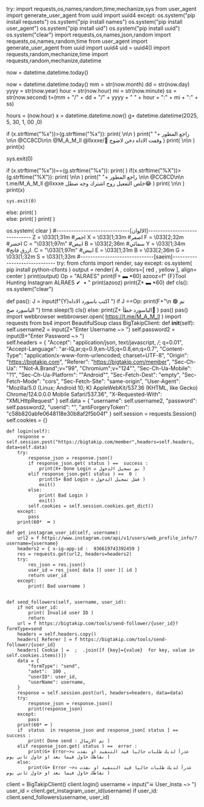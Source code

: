 
try:
	import requests,os,names,random,time,mechanize,sys
	from user_agent import generate_user_agent
	from uuid import uuid4
except:
	os.system("pip install requsets")
	os.system("pip install names")
	os.system("pip install user_agent")
	os.system("pip install uid")
	os.system("pip install uuid")
	os.system("clear")
import requests,os,names,json,random
import requests,os,names,random,time
from user_agent import generate_user_agent
from uuid import uuid4
uid = uuid4()
import requests,random,mechanize,time
import requests,random,mechanize,datetime

now = datetime.datetime.today()

now = datetime.datetime.today()
mm = str(now.month)
dd = str(now.day)
yyyy = str(now.year)
hour = str(now.hour)
mi = str(now.minute)
ss = str(now.second)
t=(mm + "/" + dd + "/" + yyyy + " " + hour + ":" + mi + ":" + ss)


hours = (now.hour)
x = datetime.datetime.now()
g= datetime.datetime(2025, 5, 30, 1, 00 ,0)

if (x.strftime("%x"))>(g.strftime("%x")):
 print( \n\n )
 print("     "+ راجع المطور \n\n       @CC8CD\n\n    @M_A_M_ll @llxxxe/🚬 وقفت الاداه دخن لاضوج )
 print( \n\n )
 print(x)
 
 sys.exit(0)
 

if (x.strftime("%x"))==(g.strftime("%x")):
   print(  )
   if(x.strftime("%X"))>(g.strftime("%X")):
    print( \n\n )
    print("     "+ راجع المطور \n\n       @CC8CD\n\n    t.me/M_A_M_ll @llxxxe  خلص التفعيل روح اشترك وجه صطل😂 )
    print( \n\n )
    print(x)
    
    sys.exit(0)
   else:
    print(  )  
else:
    print(  )
print(  )


os.system( clear )
#------------------------------[الالوان]------------------------------
Z =  \033[1;31m  #احمر
X =  \033[1;33m  #اصفر
F =  \033[2;32m  #اخضر
C = "\033[1;97m" #ابيض
B =  \033[2;36m #سمائي
Y =  \033[1;34m  #ازرق فاتح.
C = "\033[1;97m" #ابيض
E =  \033[1;31m 
B =  \033[2;36m 
G =  \033[1;32m 
S =  \033[1;33m 
#------------------------------[saeim]------------------------------
try:
 from cfonts import render, say
except:
 os.system( pip install python-cfonts )
output = render( A , colors=[ red ,  yellow ], align= center )
print(output)
Op = "ALRAES"
print(F+ ▬ *60)
azooz=f" {F}Tool Hunting Instagram ALRAES ✔ ️ • "
print(azooz)
print(Z+ ▬ *60)
def cls():
	os.system("clear")

def pas():
	 J = input(f"{Y}اكتب باسورد الاداه   ")
	 if J ==Op:
	 	print(F+"\n 🟢 تم الباسورد صح ")
	 	time.sleep(1)
	 	cls()
	 else:
	 	print(Z+   الباسورد خطأ🔴  )
	 	pas()
pas()
import webbrowser
webbrowser.open( https://t.me/M_A_M_ll )
import requests
from bs4 import BeautifulSoup
class BigTakipClient:
    def __init__(self):
        self.username2 = input(Z+"Enter Username ~> ")
        self.password2 = input(B+"Enter Password ~> ")        
        self.headers = {
            "Accept": "application/json, text/javascript, */*; q=0.01",
            "Accept-Language": "ar-IQ,ar;q=0.9,en-US;q=0.8,en;q=0.7",
            "Content-Type": "application/x-www-form-urlencoded; charset=UTF-8",
            "Origin": "https://bigtakip.com",
            "Referer": "https://bigtakip.com/member",
            "Sec-Ch-Ua": "\"Not-A.Brand\";v=\"99\", \"Chromium\";v=\"124\"",
            "Sec-Ch-Ua-Mobile": "?1",
            "Sec-Ch-Ua-Platform": "\"Android\"",
            "Sec-Fetch-Dest": "empty",
            "Sec-Fetch-Mode": "cors",
            "Sec-Fetch-Site": "same-origin",
            "User-Agent": "Mozilla/5.0 (Linux; Android 10; K) AppleWebKit/537.36 (KHTML, like Gecko) Chrome/124.0.0.0 Mobile Safari/537.36",
            "X-Requested-With": "XMLHttpRequest"
        }
        self.data = {
            "username": self.username2,
            "password": self.password2,
            "userid": "",
            "antiForgeryToken": "c58b820abfe0648118e30b8af2f5b04f"
        }
        self.session = requests.Session()
        self.cookies = {}

    def login(self):
        response = self.session.post("https://bigtakip.com/member",headers=self.headers, data=self.data)
        try:
            response_json = response.json()
            if response_json.get( status ) ==  success :
                print(X+ Done Login ☠ ️تم تسجيل الدخول )
            elif response_json.get( status ) ==  0 :
                print(S+ Bad Login ☠ ️فشل تسجيل الدخول )
                exit()
            else:
                print( Bad Login )
                exit()
            self.cookies = self.session.cookies.get_dict()
        except:
        	pass
        print(60*  ━ )

    def get_instagram_user_id(self, username):
        url2 = f https://www.instagram.com/api/v1/users/web_profile_info/?username={username} 
        headers2 = { x-ig-app-id :  936619743392459 }
        res = requests.get(url2, headers=headers2)
        try:
            res_json = res.json()
            user_id = res_json[ data ][ user ][ id ]
            return user_id
        except:          
            print( Bad username )


    def send_followers(self, username, user_id):
        if not user_id:
            print( Invalid user ID )
            return        
        url = f https://bigtakip.com/tools/send-follower/{user_id}?formType=send 
        headers = self.headers.copy()
        headers[ Referer ] = f https://bigtakip.com/tools/send-follower/{user_id} 
        headers[ Cookie ] =  ;  .join([f {key}={value}  for key, value in self.cookies.items()])
        data = {
            "formType": "send",
            "adet":  100 ,  
            "userID": user_id,
            "userName": username,
        }
        response = self.session.post(url, headers=headers, data=data)
        try:
            response_json = response.json()
            print(response_json)
        except:
        	pass
        print(60* ━ )
        if  status  in response_json and response_json[ status ] ==  success :
            print( Done send : تم الارسال )
        elif response_json.get( status ) ==  error :
            print(G+ Error~>☠ ️عذرأ لديك طلبات حاليا قيد التنفيد او نفذت نقاطك حاول فيما بعد او حاول ثاني يوم )
        else:
            print(G+ Error ~>☠ ️عذرأ لديك طلبات حاليا قيد التنفيد او نفذت نقاطك حاول فيما بعد او حاول ثاني يوم )

client = BigTakipClient()
client.login()
username = input("☠ ️User_insta ~> ")
user_id = client.get_instagram_user_id(username)
if user_id:
	client.send_followers(username, user_id)
